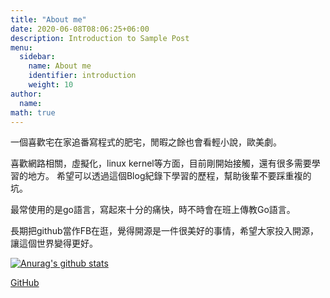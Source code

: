 ```yaml
---
title: "About me" 
date: 2020-06-08T08:06:25+06:00
description: Introduction to Sample Post
menu:
  sidebar:
    name: About me
    identifier: introduction
    weight: 10
author:
  name: 
math: true
---
```


一個喜歡宅在家追番寫程式的肥宅，閒暇之餘也會看輕小說，歐美劇。

喜歡網路相關，虛擬化，linux kernel等方面，目前剛開始接觸，還有很多需要學習的地方。
希望可以透過這個Blog紀錄下學習的歷程，幫助後輩不要踩重複的坑。

最常使用的是go語言，寫起來十分的痛快，時不時會在班上傳教Go語言。

長期把github當作FB在逛，覺得開源是一件很美好的事情，希望大家投入開源，讓這個世界變得更好。

[![Anurag's github stats](https://github-readme-stats.vercel.app/api?username=davidleitw&show_icons=true&theme=tokyonight)](https://github.com/anuraghazra/github-readme-stats) 

[GitHub](https://github.com/davidleitw)